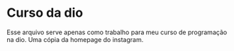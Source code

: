 <h1> Curso da dio
 </h1>

Esse arquivo serve apenas como trabalho para meu curso de programação na dio. Uma cópia da homepage do instagram.